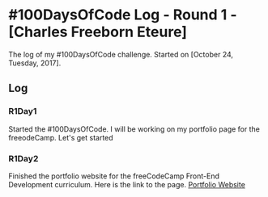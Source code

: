 # #100DaysOfCode Log - Round 1 - [Charles Freeborn Eteure]

The log of my #100DaysOfCode challenge. Started on [October 24, Tuesday, 2017].

## Log

### R1Day1 
Started the #100DaysOfCode. I will be working on my portfolio page for the freeodeCamp. Let's get started

### R1Day2
Finished the portfolio website for the freeCodeCamp Front-End Development curriculum. Here is the link to the page. [Portfolio Website](https://codepen.io/ceteure/full/RZpNBV/)
